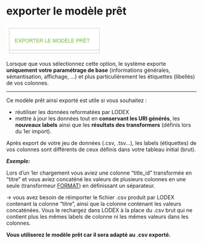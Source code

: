 # exporter le modèle prêt

![mod&#xE8;le d&apos;export](../../../.gitbook/assets/image%20%281%29.png)

Lorsque que vous sélectionnez cette option, le système exporte **uniquement votre paramétrage de base** \(informations générales, sémantisation, affichage, …\) et plus particulièrement les étiquettes \(libellés\) de vos colonnes.  
****

 Ce modèle prêt ainsi exporté est utile si vous souhaitez : 

* réutiliser les données reformatées par LODEX
* mettre à jour les données tout en **conservant les URI générés**, les **nouveaux labels** ainsi que les **résultats des transformers** \(définis lors du 1er import\). 

Après export de votre jeu de données \(.csv, .tsv...\), les labels \(étiquettes\) de vos colonnes sont différents de ceux définis dans votre tableau initial \(brut\).

_**Exemple:**_ 

Lors d’un 1er chargement vous aviez une colonne “title\_id”  transformée en “titre” et vous aviez concaténé les valeurs de plusieurs colonnes en une seule \(transformeur [FORMAT](../transformers/format.md)\) en définissant un séparateur.

→ vous avez besoin de réimporter le fichier .csv produit par LODEX contenant la colonne “titre”, ainsi que la colonne contenant les valeurs concaténées. Vous le rechargez dans LODEX à la place du .csv brut qui ne contient plus les mêmes labels de colonne ni les mêmes valeurs dans les colonnes. 

 **Vous utiliserez le modèle prêt car il sera adapté au .csv exporté.**  
 

